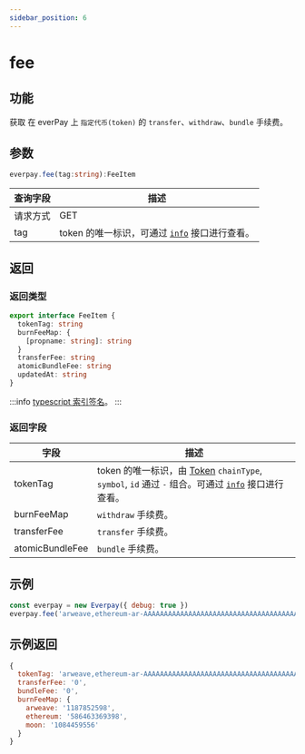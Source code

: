 ```yaml
---
sidebar_position: 6
---
```


# fee

## 功能
获取 在 everPay 上 `指定代币(token)` 的 `transfer`、`withdraw`、`bundle` 手续费。

## 参数
```ts
everpay.fee(tag:string):FeeItem
```
|查询字段|描述|
|---|---|
|请求方式|GET|
|tag|token 的唯一标识，可通过 [`info`](./info.md#示例返回) 接口进行查看。|
## 返回
### 返回类型

```ts
export interface FeeItem {
  tokenTag: string
  burnFeeMap: {
    [propname: string]: string
  }
  transferFee: string
  atomicBundleFee: string
  updatedAt: string
}
```
:::info
[typescript 索引签名](https://www.typescriptlang.org/docs/handbook/2/objects.html#index-signatures)。
:::

### 返回字段
|字段|描述|
|---|---|
|tokenTag|token 的唯一标识，由 [Token](./info#token-字段描述) `chainType`, `symbol`, `id` 通过 `-` 组合。可通过 [`info`](./info.md#示例返回) 接口进行查看。|
|burnFeeMap|`withdraw` 手续费。|
|transferFee| `transfer` 手续费。|
|atomicBundleFee| `bundle` 手续费。|

## 示例

```js
const everpay = new Everpay({ debug: true })
everpay.fee('arweave,ethereum-ar-AAAAAAAAAAAAAAAAAAAAAAAAAAAAAAAAAAAAAAAAAAA,0x83ea4a2fe3ead9a7b204ab2d56cb0b81d71489c8').then(console.log)
```

## 示例返回
```js
{
  tokenTag: 'arweave,ethereum-ar-AAAAAAAAAAAAAAAAAAAAAAAAAAAAAAAAAAAAAAAAAAA,0x83ea4a2fe3ead9a7b204ab2d56cb0b81d71489c8',
  transferFee: '0',
  bundleFee: '0',
  burnFeeMap: {
    arweave: '1187852598',
    ethereum: '586463369398',
    moon: '1084459556'
  }
}
```